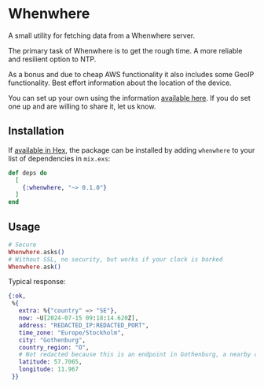# Whenwhere

A small utility for fetching data from a Whenwhere server.

The primary task of Whenwhere is to get the rough time.
A more reliable and resilient option to NTP.

As a bonus and due to cheap AWS functionality it also includes some GeoIP
functionality. Best effort information about the location of the device.

You can set up your own using the information
[available here](https://github.com/nerves-networking/whenwhere).
If you do set one up and are willing to share it, let us know.

## Installation

If [available in Hex](https://hex.pm/docs/publish), the package can be installed
by adding `whenwhere` to your list of dependencies in `mix.exs`:

```elixir
def deps do
  [
    {:whenwhere, "~> 0.1.0"}
  ]
end
```

## Usage

```elixir
# Secure
Whenwhere.asks()
# Without SSL, no security, but works if your clock is borked
Whenwhere.ask()
```

Typical response:

```elixir
{:ok,
 %{
   extra: %{"country" => "SE"},
   now: ~U[2024-07-15 09:18:14.620Z],
   address: "REDACTED_IP:REDACTED_PORT",
   time_zone: "Europe/Stockholm",
   city: "Gothenburg",
   country_region: "O",
   # Not redacted because this is an endpoint in Gothenburg, a nearby city, not where I live :D
   latitude: 57.7065,
   longitude: 11.967
 }}
```